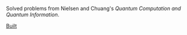 Solved problems from Nielsen and Chuang's <i>Quantum Computation and Quantum
Information</i>.

[Built][1]

[1]: http://bryant.github.io/quantcomp/solutions.pdf
